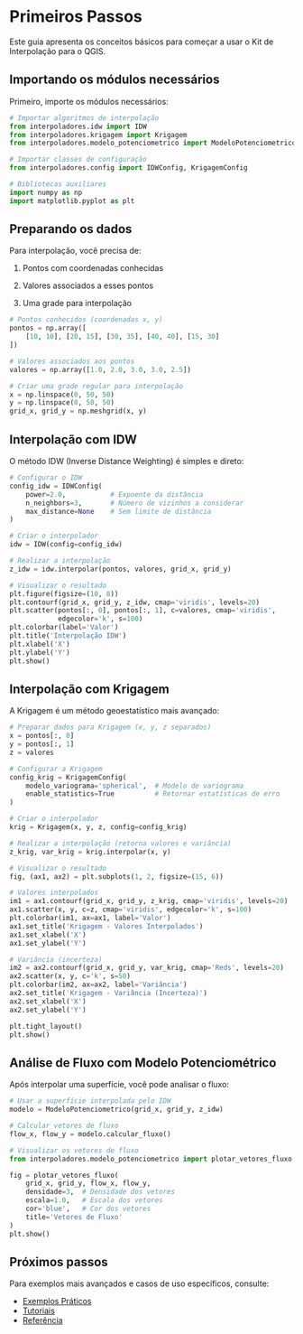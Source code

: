 # Primeiros Passos

Este guia apresenta os conceitos básicos para começar a usar o Kit de Interpolação para o QGIS.

## Importando os módulos necessários

Primeiro, importe os módulos necessários:

```python
# Importar algoritmos de interpolação
from interpoladores.idw import IDW
from interpoladores.krigagem import Krigagem
from interpoladores.modelo_potenciometrico import ModeloPotenciometrico

# Importar classes de configuração
from interpoladores.config import IDWConfig, KrigagemConfig

# Bibliotecas auxiliares
import numpy as np
import matplotlib.pyplot as plt
```

## Preparando os dados

Para interpolação, você precisa de:

1. Pontos com coordenadas conhecidas

2. Valores associados a esses pontos

3. Uma grade para interpolação

```python
# Pontos conhecidos (coordenadas x, y)
pontos = np.array([
    [10, 10], [20, 15], [30, 35], [40, 40], [15, 30]
])

# Valores associados aos pontos
valores = np.array([1.0, 2.0, 3.0, 3.0, 2.5])

# Criar uma grade regular para interpolação
x = np.linspace(0, 50, 50)
y = np.linspace(0, 50, 50)
grid_x, grid_y = np.meshgrid(x, y)
```
## Interpolação com IDW

O método IDW (Inverse Distance Weighting) é simples e direto:

```python
# Configurar o IDW
config_idw = IDWConfig(
    power=2.0,           # Expoente da distância
    n_neighbors=3,       # Número de vizinhos a considerar
    max_distance=None    # Sem limite de distância
)

# Criar o interpolador
idw = IDW(config=config_idw)

# Realizar a interpolação
z_idw = idw.interpolar(pontos, valores, grid_x, grid_y)

# Visualizar o resultado
plt.figure(figsize=(10, 8))
plt.contourf(grid_x, grid_y, z_idw, cmap='viridis', levels=20)
plt.scatter(pontos[:, 0], pontos[:, 1], c=valores, cmap='viridis',
            edgecolor='k', s=100)
plt.colorbar(label='Valor')
plt.title('Interpolação IDW')
plt.xlabel('X')
plt.ylabel('Y')
plt.show()
```
## Interpolação com Krigagem

A Krigagem é um método geoestatístico mais avançado:

```python
# Preparar dados para Krigagem (x, y, z separados)
x = pontos[:, 0]
y = pontos[:, 1]
z = valores

# Configurar a Krigagem
config_krig = KrigagemConfig(
    modelo_variograma='spherical',  # Modelo de variograma
    enable_statistics=True          # Retornar estatísticas de erro
)

# Criar o interpolador
krig = Krigagem(x, y, z, config=config_krig)

# Realizar a interpolação (retorna valores e variância)
z_krig, var_krig = krig.interpolar(x, y)

# Visualizar o resultado
fig, (ax1, ax2) = plt.subplots(1, 2, figsize=(15, 6))

# Valores interpolados
im1 = ax1.contourf(grid_x, grid_y, z_krig, cmap='viridis', levels=20)
ax1.scatter(x, y, c=z, cmap='viridis', edgecolor='k', s=100)
plt.colorbar(im1, ax=ax1, label='Valor')
ax1.set_title('Krigagem - Valores Interpolados')
ax1.set_xlabel('X')
ax1.set_ylabel('Y')

# Variância (incerteza)
im2 = ax2.contourf(grid_x, grid_y, var_krig, cmap='Reds', levels=20)
ax2.scatter(x, y, c='k', s=50)
plt.colorbar(im2, ax=ax2, label='Variância')
ax2.set_title('Krigagem - Variância (Incerteza)')
ax2.set_xlabel('X')
ax2.set_ylabel('Y')

plt.tight_layout()
plt.show()
```

## Análise de Fluxo com Modelo Potenciométrico

Após interpolar uma superfície, você pode analisar o fluxo:

```python
# Usar a superfície interpolada pelo IDW
modelo = ModeloPotenciometrico(grid_x, grid_y, z_idw)

# Calcular vetores de fluxo
flow_x, flow_y = modelo.calcular_fluxo()

# Visualizar os vetores de fluxo
from interpoladores.modelo_potenciometrico import plotar_vetores_fluxo

fig = plotar_vetores_fluxo(
    grid_x, grid_y, flow_x, flow_y,
    densidade=3,  # Densidade dos vetores
    escala=1.0,   # Escala dos vetores
    cor='blue',   # Cor dos vetores
    title='Vetores de Fluxo'
)
plt.show()
```
## Próximos passos

Para exemplos mais avançados e casos de uso específicos, consulte:

- [Exemplos Práticos]()
- [Tutoriais](exemplo-basico.md)
- [Referência](interpoladores.md)
